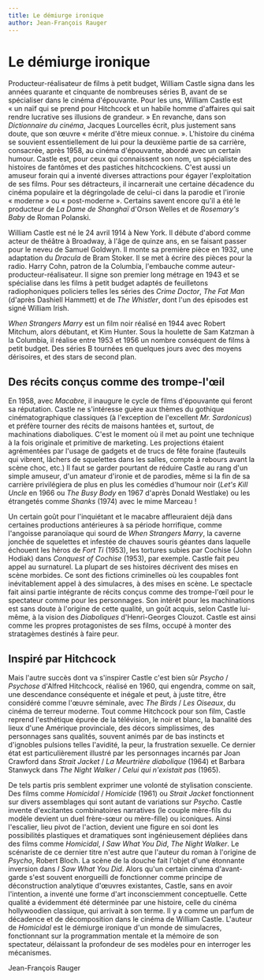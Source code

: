 ```yaml
---
title: Le démiurge ironique
author: Jean-François Rauger
---
```

# Le démiurge ironique

Producteur-réalisateur de films à petit budget, William Castle signa dans les années quarante et cinquante de nombreuses séries B, avant de se spécialiser dans le cinéma d'épouvante. Pour les uns, William Castle est «&nbsp;un naïf qui se prend pour Hitchcock et un habile homme d'affaires qui sait rendre lucrative ses illusions de grandeur.&nbsp;» En revanche, dans son *Dictionnaire du cinéma*, Jacques Lourcelles écrit, plus justement sans doute, que son œuvre «&nbsp;mérite d'être mieux connue.&nbsp;». L'histoire du cinéma se souvient essentiellement de lui pour la deuxième partie de sa carrière, consacrée, après 1958, au cinéma d'épouvante, abordé avec un certain humour. Castle est, pour ceux qui connaissent son nom, un spécialiste des histoires de fantômes et des pastiches hitchcockiens. C'est aussi un amuseur forain qui a inventé diverses attractions pour égayer l'exploitation de ses films. Pour ses détracteurs, il incarnerait une certaine décadence du cinéma populaire et la dégringolade de celui-ci dans la parodie et l'ironie «&nbsp;moderne&nbsp;» ou «&nbsp;post-moderne&nbsp;». Certains savent encore qu'il a été le producteur de *La Dame de Shanghaï* d'Orson Welles et de *Rosemary's Baby* de Roman Polanski.

William Castle est né le 24 avril 1914 à New York. Il débute d'abord comme acteur de théâtre à Broadway, à l'âge de quinze ans, en se faisant passer pour le neveu de Samuel Goldwyn. Il monte sa première pièce en 1932, une adaptation du *Dracula* de Bram Stoker. Il se met à écrire des pièces pour la radio. Harry Cohn, patron de la Columbia, l'embauche comme auteur-producteur-réalisateur. Il signe son premier long métrage en 1943 et se spécialise dans les films à petit budget adaptés de feuilletons radiophoniques policiers telles les séries des *Crime Doctor*, *The Fat Man* (d'après Dashiell Hammett) et de *The Whistler*, dont l'un des épisodes est signé William Irish.

*When Strangers Marry* est un film noir réalisé en 1944 avec Robert Mitchum, alors débutant, et Kim Hunter. Sous la houlette de Sam Katzman à la Columbia, il réalise entre 1953 et 1956 un nombre conséquent de films à petit budget. Des séries B tournées en quelques jours avec des moyens dérisoires, et des stars de second plan.

## Des récits conçus comme des trompe-l'œil

En 1958, avec *Macabre*, il inaugure le cycle de films d'épouvante qui feront sa réputation. Castle ne s'intéresse guère aux thèmes du gothique cinématographique classiques (à l'exception de l'excellent *Mr. Sardonicus*) et préfère tourner des récits de maisons hantées et, surtout, de machinations diaboliques. C'est le moment où il met au point une technique à la fois originale et primitive de marketing. Les projections étaient agrémentées par l'usage de gadgets et de trucs de fête foraine (fauteuils qui vibrent, lâchers de squelettes dans les salles, compte à rebours avant la scène choc, etc.) Il faut se garder pourtant de réduire Castle au rang d'un simple amuseur, d'un amateur d'ironie et de parodies, même si la fin de sa carrière privilégiera de plus en plus les comédies d'humour noir (*Let's Kill Uncle* en 1966 ou *The Busy Body* en 1967 d'après Donald Westlake) ou les étrangetés comme *Shanks* (1974) avec le mime Marceau&nbsp;!

Un certain goût pour l'inquiétant et le macabre affleuraient déjà dans certaines productions antérieures à sa période horrifique, comme l'angoisse paranoïaque qui sourd de *When Strangers Marry*, la caverne jonchée de squelettes et infestée de chauves souris géantes dans laquelle échouent les héros de *Fort Ti* (1953), les tortures subies par Cochise (John Hodiak) dans *Conquest of Cochise* (1953), par exemple. Castle fait peu appel au surnaturel. La plupart de ses histoires décrivent des mises en scène morbides. Ce sont des fictions criminelles où les coupables font inévitablement appel à des simulacres, à des mises en scène. Le spectacle fait ainsi partie intégrante de récits conçus comme des trompe-l'œil pour le spectateur comme pour les personnages. Son intérêt pour les machinations est sans doute à l'origine de cette qualité, un goût acquis, selon Castle lui-même, à la vision des *Diaboliques* d'Henri-Georges Clouzot. Castle est ainsi comme les propres protagonistes de ses films, occupé à monter des stratagèmes destinés à faire peur.

## Inspiré par Hitchcock

Mais l'autre succès dont va s'inspirer Castle c'est bien sûr *Psycho* / *Psychose* d'Alfred Hitchcock, réalisé en 1960, qui engendra, comme on sait, une descendance conséquente et inégale et peut, à juste titre, être considéré comme l'œuvre séminale, avec *The Birds* / *Les Oiseaux*, du cinéma de terreur moderne. Tout comme Hitchcock pour son film, Castle reprend l'esthétique épurée de la télévision, le noir et blanc, la banalité des lieux d'une Amérique provinciale, des décors simplissimes, des personnages sans qualités, souvent animés par de bas instincts et d'ignobles pulsions telles l'avidité, la peur, la frustration sexuelle. Ce dernier état est particulièrement illustré par les personnages incarnés par Joan Crawford dans *Strait Jacket* / *La Meurtrière diabolique* (1964) et Barbara Stanwyck dans *The Night Walker* / *Celui qui n'existait pas* (1965).

De tels partis pris semblent exprimer une volonté de stylisation consciente. Des films comme *Homicidal* / *Homicide* (1961) ou *Strait Jacket* fonctionnent sur divers assemblages qui sont autant de variations sur *Psycho*. Castle invente d'excitantes combinatoires narratives (le couple mère-fils du modèle devient un duel frère-sœur ou mère-fille) ou iconiques. Ainsi l'escalier, lieu pivot de l'action, devient une figure en soi dont les possibilités plastiques et dramatiques sont ingénieusement dépliées dans des films comme *Homicidal*, *I Saw What You Did*, *The Night Walker*. Le scénariste de ce dernier titre n'est autre que l'auteur du roman à l'origine de *Psycho*, Robert Bloch. La scène de la douche fait l'objet d'une étonnante inversion dans *I Saw What You Did*. Alors qu'un certain cinéma d'avant-garde s'est souvent enorgueilli de fonctionner comme principe de déconstruction analytique d'œuvres existantes, Castle, sans en avoir l'intention, a inventé une forme d'art inconsciemment conceptuelle. Cette qualité a évidemment été déterminée par une histoire, celle du cinéma hollywoodien classique, qui arrivait à son terme. Il y a comme un parfum de décadence et de décomposition dans le cinéma de William Castle. L'auteur de *Homicidal* est le démiurge ironique d'un monde de simulacres, fonctionnant sur la programmation mentale et la mémoire de son spectateur, délaissant la profondeur de ses modèles pour en interroger les mécanismes.

Jean-François Rauger